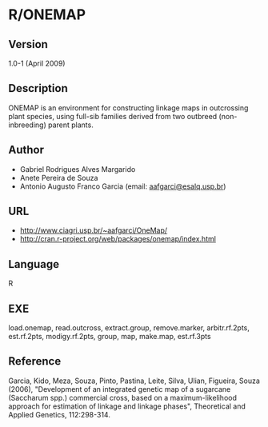 # R/ONEMAP

## Version
1.0-1 (April 2009)

## Description
ONEMAP is an environment for constructing linkage maps in outcrossing plant species, using full-sib families derived from two outbreed (non-inbreeding) parent plants.

## Author
* Gabriel Rodrigues Alves Margarido
* Anete Pereira de Souza
* Antonio Augusto Franco Garcia (email: aafgarci@esalq.usp.br)

## URL
* http://www.ciagri.usp.br/~aafgarci/OneMap/
* http://cran.r-project.org/web/packages/onemap/index.html

## Language
R

## EXE
load.onemap, read.outcross, extract.group, remove.marker, arbitr.rf.2pts, est.rf.2pts, modigy.rf.2pts, group, map, make.map, est.rf.3pts

## Reference
Garcia, Kido, Meza, Souza, Pinto, Pastina, Leite, Silva, Ulian, Figueira, Souza (2006), "Development of an integrated genetic map of a sugarcane (Saccharum spp.) commercial cross, based on a maximum-likelihood approach for estimation of linkage and linkage phases", Theoretical and Applied Genetics, 112:298-314.